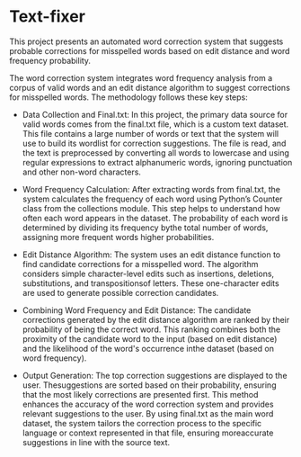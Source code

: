 # Text-fixer
This project presents an automated word correction system that suggests probable corrections for misspelled words based on edit distance and word frequency probability.


The word correction system integrates word frequency analysis from a corpus of
valid words and an edit distance algorithm to suggest corrections for misspelled
words. The methodology follows these key steps:

- Data Collection and Final.txt: In this project, the primary data source for valid
words comes from the final.txt file, which is a custom text dataset. This file
contains a large number of words or text that the system will use to build its
wordlist for correction suggestions. The file is read, and the text is preprocessed
by converting all words to lowercase and using regular expressions to extract
alphanumeric words, ignoring punctuation and other non-word characters.

- Word Frequency Calculation: After extracting words from final.txt, the system
calculates the frequency of each word using Python’s Counter class from the
collections module. This step helps to understand how often each word appears
in the dataset. The probability of each word is determined by dividing its
frequency bythe total number of words, assigning more frequent words higher
probabilities.

- Edit Distance Algorithm: The system uses an edit distance function to find
candidate corrections for a misspelled word. The algorithm considers simple
character-level edits such as insertions, deletions, substitutions, and
transpositionsof letters. These one-character edits are used to generate possible
correction candidates.

- Combining Word Frequency and Edit Distance: The candidate corrections
generated by the edit distance algorithm are ranked by their probability of being
the correct word. This ranking combines both the proximity of the candidate
word to the input (based on edit distance) and the likelihood of the word's
occurrence inthe dataset (based on word frequency).

- Output Generation: The top correction suggestions are displayed to the user.
Thesuggestions are sorted based on their probability, ensuring that the most
likely corrections are presented first. This method enhances the accuracy of the
word correction system and provides relevant suggestions to the user.
By using final.txt as the main word dataset, the system tailors the correction
process to the specific language or context represented in that file, ensuring
moreaccurate suggestions in line with the source text.
